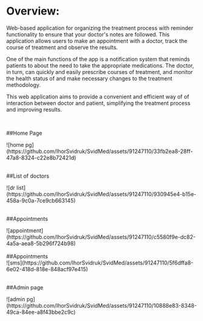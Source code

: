 # Overview:

Web-based application for organizing the treatment process with reminder functionality to ensure that your doctor's notes are followed. This application
allows users to make an appointment with a doctor, track the course of
treatment and observe the results. 

One of the main functions of the app is a notification system that reminds patients to
about the need to take the appropriate medications. 
The doctor, in turn,
can quickly and easily prescribe courses of treatment, and monitor the health status of
and make necessary changes to the treatment methodology.

This web application aims to provide a convenient and efficient way of
of interaction between doctor and patient, simplifying the treatment process and improving
results.

<br>

##Home Page
  <summary>
    ![home pg](https://github.com/IhorSvidruk/SvidMed/assets/91247110/33fb2ea8-28ff-47a8-8324-c22e8b72421d)

  </summary>
    
<br>

##List of doctors
  <summary>
![dr  list](https://github.com/IhorSvidruk/SvidMed/assets/91247110/930945e4-b15e-458a-9c0a-7ce9cb663145)
  </summary>
    
<br>

##Appointments
  <summary>
![appointment](https://github.com/IhorSvidruk/SvidMed/assets/91247110/c5580f9e-dc82-4a5a-aea8-5b296f724b98)
  </summary>
    
<br>
##Appointments
  <summary>
![sms](https://github.com/IhorSvidruk/SvidMed/assets/91247110/5f6dffa8-6e02-418d-818e-848acf97e415)
  </summary>
    
<br>

##Admin page
  <summary>
![admin pg](https://github.com/IhorSvidruk/SvidMed/assets/91247110/10888e83-8348-49ca-84ee-a8f43bbe2c9c)
  </summary>
    
<br>
